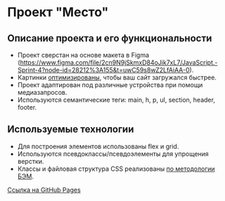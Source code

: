 # Проект "Место"

## Описание проекта и его функциональности
* Проект сверстан на основе макета в Figma (https://www.figma.com/file/2cn9N9jSkmxD84oJik7xL7/JavaScript.-Sprint-4?node-id=28212%3A155&t=uwC59s8wZ2LfAiAA-0).
* Картинки [оптимизированы](https://tinypng.com/), чтобы ваш сайт загружался быстрее.
* Проект адаптирован под различные устройства при помощи медиазапросов.
* Используются семантические теги: main, h, p, ul, section, header, footer.

## Используемые технологии
* Для построения элементов использованы flex и grid.
* Используются псевдоклассы/псевдоэлементы для упрощения верстки.
* Классы и файловая структура CSS реализованы [по методологии БЭМ](https://ru.bem.info/methodology/).



[Ссылка на GitHub Pages](https://raamat.github.io/russian-travel/)
